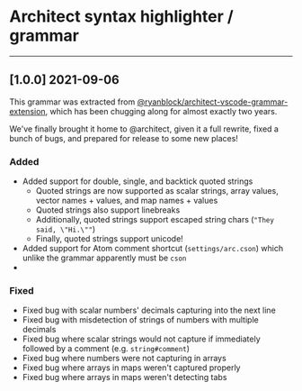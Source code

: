 # Architect syntax highlighter / grammar

---

## [1.0.0] 2021-09-06

This grammar was extracted from [@ryanblock/architect-vscode-grammar-extension](https://github.com/ryanblock/architect-vscode-grammar-extension), which has been chugging along for almost exactly two years.

We've finally brought it home to @architect, given it a full rewrite, fixed a bunch of bugs, and prepared for release to some new places!


### Added

- Added support for double, single, and backtick quoted strings
  - Quoted strings are now supported as scalar strings, array values, vector names + values, and map names + values
  - Quoted strings also support linebreaks
  - Additionally, quoted strings support escaped string chars (`"They said, \"Hi.\""`)
  - Finally, quoted strings support unicode!
- Added support for Atom comment shortcut (`settings/arc.cson`) which unlike the grammar apparently must be `cson`
-

### Fixed

- Fixed bug with scalar numbers' decimals capturing into the next line
- Fixed bug with misdetection of strings of numbers with multiple decimals
- Fixed bug where scalar strings would not capture if immediately followed by a comment (e.g. `string#comment`)
- Fixed bug where numbers were not capturing in arrays
- Fixed bug where arrays in maps weren't captured properly
- Fixed bug where arrays in maps weren't detecting tabs
